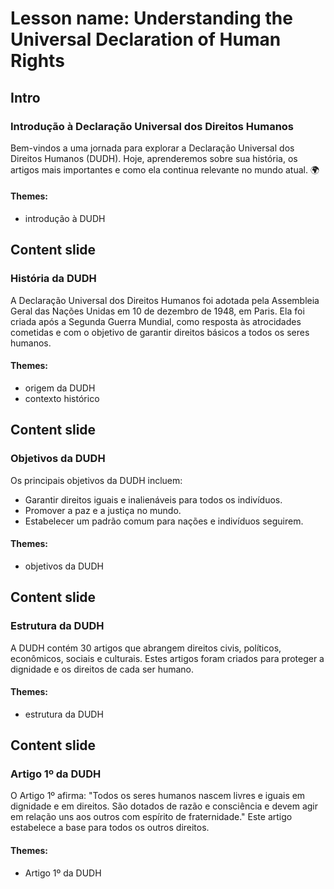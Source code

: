 # Lesson name: Understanding the Universal Declaration of Human Rights

## Intro

### Introdução à Declaração Universal dos Direitos Humanos

Bem-vindos a uma jornada para explorar a Declaração Universal dos Direitos Humanos (DUDH). Hoje, aprenderemos sobre sua história, os artigos mais importantes e como ela continua relevante no mundo atual. 🌍

#### **Themes:**
- introdução à DUDH

## Content slide

### História da DUDH

A Declaração Universal dos Direitos Humanos foi adotada pela Assembleia Geral das Nações Unidas em 10 de dezembro de 1948, em Paris. Ela foi criada após a Segunda Guerra Mundial, como resposta às atrocidades cometidas e com o objetivo de garantir direitos básicos a todos os seres humanos.

#### **Themes:**
- origem da DUDH
- contexto histórico

## Content slide

### Objetivos da DUDH

Os principais objetivos da DUDH incluem:

- Garantir direitos iguais e inalienáveis para todos os indivíduos.
- Promover a paz e a justiça no mundo.
- Estabelecer um padrão comum para nações e indivíduos seguirem.

#### **Themes:**
- objetivos da DUDH

## Content slide

### Estrutura da DUDH

A DUDH contém 30 artigos que abrangem direitos civis, políticos, econômicos, sociais e culturais. Estes artigos foram criados para proteger a dignidade e os direitos de cada ser humano.

#### **Themes:**
- estrutura da DUDH

## Content slide

### Artigo 1º da DUDH

O Artigo 1º afirma: "Todos os seres humanos nascem livres e iguais em dignidade e em direitos. São dotados de razão e consciência e devem agir em relação uns aos outros com espírito de fraternidade." Este artigo estabelece a base para todos os outros direitos.

#### **Themes:**
- Artigo 1º da DUDH
